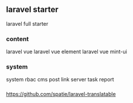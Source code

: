 ## laravel starter
laravel full starter

### content
laravel vue
laravel vue element
laravel vue mint-ui

### system
system
rbac
cms
post
link
server
task
report

###
https://github.com/spatie/laravel-translatable